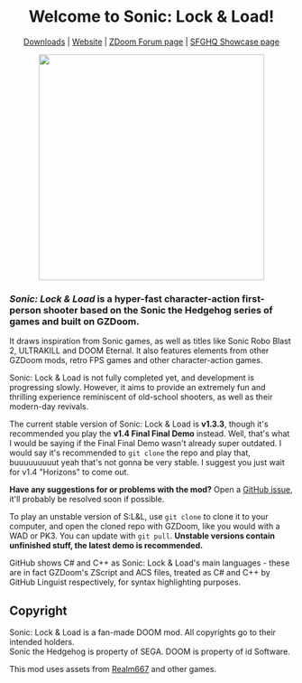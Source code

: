 <h1 align=center>Welcome to Sonic: Lock & Load!</h1>
<p align=center><a href="https://github.com/Sonic-LockandLoad/Sonic-LockandLoad/releases">Downloads</a> | <a href="https://sonic-lockandload.github.io">Website</a> | <a href="https://forum.zdoom.org/viewtopic.php?f=19&t=72593">ZDoom Forum page</a> | <a href="https://sonicfangameshq.com/forums/showcase/sonic-lock-load.1199">SFGHQ Showcase page</a></p>
<p align=center><img src="https://raw.githubusercontent.com/Sonic-LockandLoad/Sonic-LockandLoad/edge/Graphics/LOGO.png" width=400px /></p>

### *Sonic: Lock & Load* is a hyper-fast character-action first-person shooter based on the Sonic the Hedgehog series of games and built on GZDoom.

It draws inspiration from Sonic games, as well as titles like Sonic Robo Blast 2, ULTRAKILL and DOOM Eternal. It also features elements from other GZDoom mods, retro FPS games and other character-action games.

Sonic: Lock & Load is not fully completed yet, and development is progressing slowly. However, it aims to provide an extremely fun and thrilling experience reminiscent of old-school shooters, as well as their modern-day revivals.

The current stable version of Sonic: Lock & Load is **v1.3.3**, though it's recommended you play the **v1.4 Final Final Demo** instead. Well, that's what I would be saying if the Final Final Demo wasn't already super outdated. I would say it's recommended to `git clone` the repo and play that, buuuuuuuuut yeah that's not gonna be very stable. I suggest you just wait for v1.4 "Horizons" to come out.

**Have any suggestions for or problems with the mod?** Open a [GitHub issue](https://github.com/Sonic-LockandLoad/Sonic-LockandLoad/issues/new/choose), it'll probably be resolved soon if possible.

To play an unstable version of S:L&L, use `git clone` to clone it to your computer, and open the cloned repo with GZDoom, like you would with a WAD or PK3. You can update with `git pull`. **Unstable versions contain unfinished stuff, the latest demo is recommended.**

GitHub shows C# and C++ as Sonic: Lock & Load's main languages - these are in fact GZDoom's ZScript and ACS files, treated as C# and C++ by GitHub Linguist respectively, for syntax highlighting purposes.

## Copyright
Sonic: Lock & Load is a fan-made DOOM mod. All copyrights go to their intended holders.<br>
Sonic the Hedgehog is property of SEGA. DOOM is property of id Software.

This mod uses assets from [Realm667](https://www.realm667.com) and other games.
